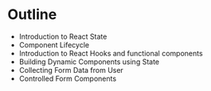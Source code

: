# Outline

 - Introduction to React State
 - Component Lifecycle
 - Introduction to React Hooks and functional components
 - Building Dynamic Components using State   <!-- Todo ListForm Elements in React -->
 - Collecting Form Data from User
 - Controlled Form Components

